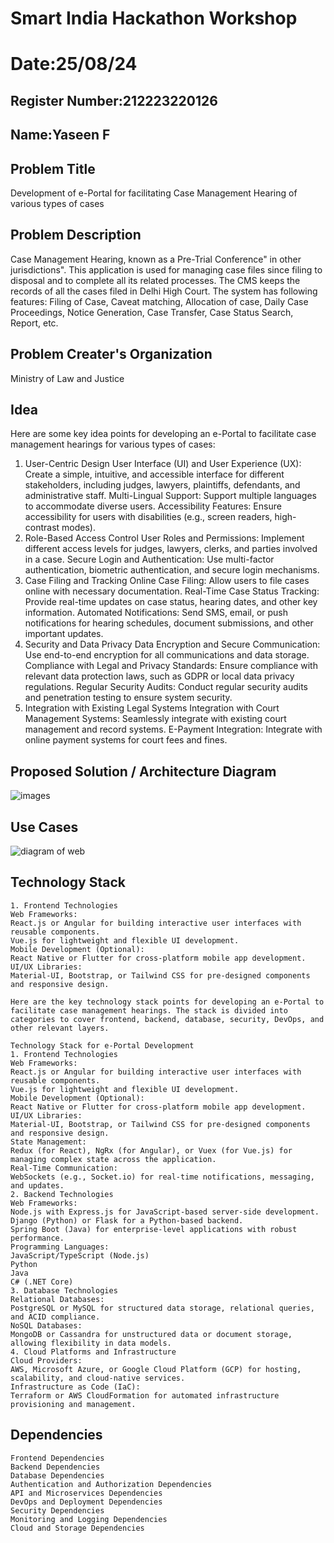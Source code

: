 # Smart India Hackathon Workshop
# Date:25/08/24
## Register Number:212223220126
## Name:Yaseen F
## Problem Title
Development of e-Portal for facilitating Case Management Hearing of various types of cases
## Problem Description
Case Management Hearing, known as a Pre-Trial Conference" in other jurisdictions". This application is used for managing case files since filing to disposal and to complete all its related processes. The CMS keeps the records of all the cases filed in Delhi High Court. The system has following features: Filing of Case, Caveat matching, Allocation of case, Daily Case Proceedings, Notice Generation, Case Transfer, Case Status Search, Report, etc.
## Problem Creater's Organization
Ministry of Law and Justice

## Idea

Here are some key idea points for developing an e-Portal to facilitate case management hearings for various types of cases:

1. User-Centric Design
User Interface (UI) and User Experience (UX): Create a simple, intuitive, and accessible interface for different stakeholders, including judges, lawyers, plaintiffs, defendants, and administrative staff.
Multi-Lingual Support: Support multiple languages to accommodate diverse users.
Accessibility Features: Ensure accessibility for users with disabilities (e.g., screen readers, high-contrast modes).
2. Role-Based Access Control
User Roles and Permissions: Implement different access levels for judges, lawyers, clerks, and parties involved in a case.
Secure Login and Authentication: Use multi-factor authentication, biometric authentication, and secure login mechanisms.
3. Case Filing and Tracking
Online Case Filing: Allow users to file cases online with necessary documentation.
Real-Time Case Status Tracking: Provide real-time updates on case status, hearing dates, and other key information.
Automated Notifications: Send SMS, email, or push notifications for hearing schedules, document submissions, and other important updates.
4. Security and Data Privacy
Data Encryption and Secure Communication: Use end-to-end encryption for all communications and data storage.
Compliance with Legal and Privacy Standards: Ensure compliance with relevant data protection laws, such as GDPR or local data privacy regulations.
Regular Security Audits: Conduct regular security audits and penetration testing to ensure system security.
5. Integration with Existing Legal Systems
Integration with Court Management Systems: Seamlessly integrate with existing court management and record systems.
E-Payment Integration: Integrate with online payment systems for court fees and fines.

## Proposed Solution / Architecture Diagram

![images](https://github.com/user-attachments/assets/8db3becd-31a2-43ff-b4dc-26a9ae11ee44)



## Use Cases
![diagram of web](https://github.com/user-attachments/assets/fedaf615-618f-40ce-84f0-9b50019453de)


## Technology Stack
```
1. Frontend Technologies
Web Frameworks:
React.js or Angular for building interactive user interfaces with reusable components.
Vue.js for lightweight and flexible UI development.
Mobile Development (Optional):
React Native or Flutter for cross-platform mobile app development.
UI/UX Libraries:
Material-UI, Bootstrap, or Tailwind CSS for pre-designed components and responsive design.

Here are the key technology stack points for developing an e-Portal to facilitate case management hearings. The stack is divided into categories to cover frontend, backend, database, security, DevOps, and other relevant layers.

Technology Stack for e-Portal Development
1. Frontend Technologies
Web Frameworks:
React.js or Angular for building interactive user interfaces with reusable components.
Vue.js for lightweight and flexible UI development.
Mobile Development (Optional):
React Native or Flutter for cross-platform mobile app development.
UI/UX Libraries:
Material-UI, Bootstrap, or Tailwind CSS for pre-designed components and responsive design.
State Management:
Redux (for React), NgRx (for Angular), or Vuex (for Vue.js) for managing complex state across the application.
Real-Time Communication:
WebSockets (e.g., Socket.io) for real-time notifications, messaging, and updates.
2. Backend Technologies
Web Frameworks:
Node.js with Express.js for JavaScript-based server-side development.
Django (Python) or Flask for a Python-based backend.
Spring Boot (Java) for enterprise-level applications with robust performance.
Programming Languages:
JavaScript/TypeScript (Node.js)
Python
Java
C# (.NET Core)
3. Database Technologies
Relational Databases:
PostgreSQL or MySQL for structured data storage, relational queries, and ACID compliance.
NoSQL Databases:
MongoDB or Cassandra for unstructured data or document storage, allowing flexibility in data models.
4. Cloud Platforms and Infrastructure
Cloud Providers:
AWS, Microsoft Azure, or Google Cloud Platform (GCP) for hosting, scalability, and cloud-native services.
Infrastructure as Code (IaC):
Terraform or AWS CloudFormation for automated infrastructure provisioning and management.
```

## Dependencies
```
Frontend Dependencies
Backend Dependencies
Database Dependencies
Authentication and Authorization Dependencies
API and Microservices Dependencies
DevOps and Deployment Dependencies
Security Dependencies
Monitoring and Logging Dependencies
Cloud and Storage Dependencies
```




